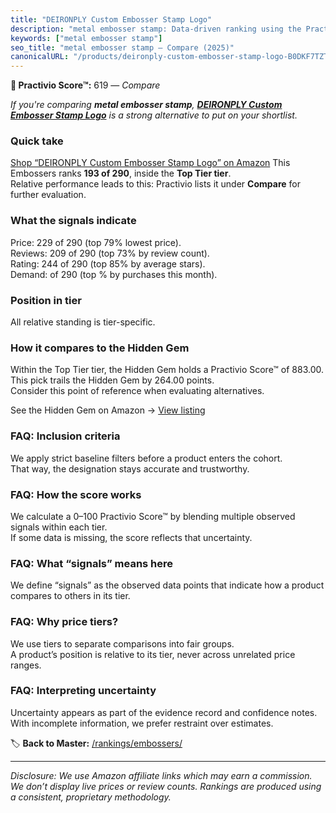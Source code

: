 ```yaml
---
title: "DEIRONPLY Custom Embosser Stamp Logo"
description: "metal embosser stamp: Data-driven ranking using the Practivio Score™. Positioned by quality, value, demand, findability, momentum."
keywords: ["metal embosser stamp"]
seo_title: "metal embosser stamp — Compare (2025)"
canonicalURL: "/products/deironply-custom-embosser-stamp-logo-B0DKF7TZT9/"
---
```


**🛒 Practivio Score™:** 619 — _Compare_


*If you're comparing **metal embosser stamp**, **[DEIRONPLY Custom Embosser Stamp Logo](https://www.amazon.com/dp/B0DKF7TZT9?tag=practivio-20)** is a strong alternative to put on your shortlist.*
### Quick take
[Shop “DEIRONPLY Custom Embosser Stamp Logo” on Amazon](https://www.amazon.com/dp/B0DKF7TZT9?tag=practivio-20)
This Embossers ranks **193 of 290**, inside the **Top Tier tier**.  
Relative performance leads to this: Practivio lists it under **Compare** for further evaluation.

### What the signals indicate
Price: 229 of 290 (top 79% lowest price).  
Reviews: 209 of 290 (top 73% by review count).  
Rating: 244 of 290 (top 85% by average stars).  
Demand:  of 290 (top % by purchases this month).

### Position in tier
All relative standing is tier-specific.

### How it compares to the Hidden Gem
Within the Top Tier tier, the Hidden Gem holds a Practivio Score™ of 883.00.  
This pick trails the Hidden Gem by 264.00 points.  
Consider this point of reference when evaluating alternatives.  

See the Hidden Gem on Amazon → [View listing](https://www.amazon.com/dp/B07H97H9RQ?tag=practivio-20)

### FAQ: Inclusion criteria
We apply strict baseline filters before a product enters the cohort.  
That way, the designation stays accurate and trustworthy.

### FAQ: How the score works
We calculate a 0–100 Practivio Score™ by blending multiple observed signals within each tier.  
If some data is missing, the score reflects that uncertainty.

### FAQ: What “signals” means here
We define “signals” as the observed data points that indicate how a product compares to others in its tier.

### FAQ: Why price tiers?
We use tiers to separate comparisons into fair groups.  
A product’s position is relative to its tier, never across unrelated price ranges.

### FAQ: Interpreting uncertainty
Uncertainty appears as part of the evidence record and confidence notes.  
With incomplete information, we prefer restraint over estimates.

<!-- Missing template for Compare/CompareWithinPriceClass -->


🏷️ **Back to Master:** [/rankings/embossers/](/rankings/embossers/)

---
_Disclosure: We use Amazon affiliate links which may earn a commission. We don’t display live prices or review counts. Rankings are produced using a consistent, proprietary methodology._
